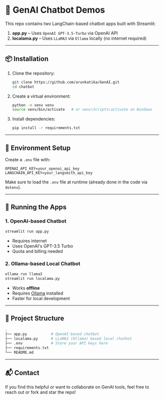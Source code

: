 # 🤖 GenAI Chatbot Demos

This repo contains two LangChain-based chatbot apps built with Streamlit:

1. **app.py** – Uses `OpenAI GPT-3.5-Turbo` via OpenAI API  
2. **localama.py** – Uses `LLaMA3` via `Ollama` locally (no internet required)

---

## 📦 Installation

1. Clone the repository:
   ```bash
   git clone https://github.com/arunkatika/GenAI.git
   cd chatbot
   ```

2. Create a virtual environment:
   ```bash
   python -m venv venv
   source venv/bin/activate   # or venv\Scripts\activate on Windows
   ```

3. Install dependencies:
   ```bash
   pip install -r requirements.txt
   ```

---

## 🔐 Environment Setup

Create a `.env` file with:

```env
OPENAI_API_KEY=your_openai_api_key
LANGCHAIN_API_KEY=your_langsmith_api_key
```

Make sure to load the `.env` file at runtime (already done in the code via `dotenv`).

---

## 🚀 Running the Apps

### 1. OpenAI-based Chatbot

```bash
streamlit run app.py
```

- Requires internet
- Uses OpenAI's GPT-3.5 Turbo
- Quota and billing needed

### 2. Ollama-based Local Chatbot

```bash
ollama run llama3
streamlit run localama.py
```

- Works **offline**
- Requires [Ollama](https://ollama.com) installed
- Faster for local development

---

## 📁 Project Structure

```bash
.
├── app.py           # OpenAI-based chatbot
├── localama.py      # LLaMA3 (Ollama) based local chatbot
├── .env             # Store your API keys here
├── requirements.txt
└── README.md
```

---

## 📬 Contact

If you find this helpful or want to collaborate on GenAI tools, feel free to reach out or fork and star the repo!
